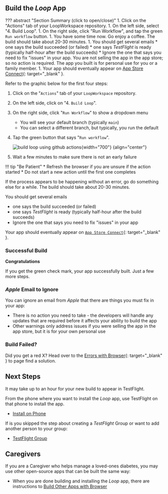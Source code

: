 ## Build the *Loop* App

??? abstract "Section Summary (click to open/close)"
    1. Click on the "Actions" tab of your LoopWorkspace repository.
    1. On the left side, select "4. Build Loop".
    1. On the right side, click "Run Workflow", and tap the green `Run workflow` button.
    1. You have some time now. Go enjoy a coffee. The build should take about 20-30 minutes.
    1. You should get several emails
        * one says the build succeeded (or failed)
        * one says *TestFlight* is ready (typically half-hour after the build succeeds)
        * Ignore the one that says you need to fix "issues" in your app. You are not selling the app in the app store; so no action is required. The app you built is for personal use for you or a family member.
    1. Your app should eventually appear on [App Store Connect](https://appstoreconnect.apple.com/apps){: target="_blank" }.

Refer to the graphic below for the first four steps:

1. Click on the "`Actions`" tab of your <code>LoopWorkspace</code> repository.
1. On the left side, click on "4. `Build Loop`".
1. On the right side, click "`Run Workflow`" to show a dropdown menu
    * You will see your default branch (typically `main`)
    * You can select a different branch, but typically, you run the default
1. Tap the green button that says "`Run workflow`".

    ![build loop using github actions](img/action-04-build-loop.svg){width="700"}
    {align="center"}

1. Wait a few minutes to make sure there is not an early failure

!!! tip "Be Patient"
    * Refresh the browser if you are unsure if the action started
    * Do not start a new action until the first one completes

If the process appears to be happening without an error, go do something else for a while. The build should take about 20-30 minutes.

You should get several emails

* one says the build succeeded (or failed)
* one says *TestFlight* is ready (typically half-hour after the build succeeds)
* Ignore the one that says you need to fix "issues" in your app

Your app should eventually appear on [`App Store Connect`](https://appstoreconnect.apple.com/apps){: target="_blank" }.

### Successful Build

**Congratulations**

If you get the green check mark, your app successfully built. Just a few more steps.

### *Apple* Email to Ignore

You can ignore an email from *Apple* that there are things you must fix in your app:

*  There is no action you need to take - the developers will handle any updates that are required before it affects your ability to build the app
* Other warnings only address issues if you were selling the app in the app store, but it is for your own personal use

### Build Failed?

Did you get a red X? Head over to the [Errors with Browser](bb-errors.md){: target="_blank" } to page find a solution.

## Next Steps

It may take up to an hour for your new build to appear in TestFlight.

From the phone where you want to install the *Loop* app, use TestFlight on that phone to install the app.

* [Install on Phone](phone-install.md)

If is you skipped the step about creating a *TestFlight* Group or want to add another person to your group:

* [TestFlight Group](tf-users.md)

## Caregivers

If you are a Caregiver who helps manage a loved-ones diabetes, you may use other open-source apps that can be built the same way:

* When you are done building and installing the *Loop* app, there are instructions to [Build Other Apps with Browser](other-apps.md)

